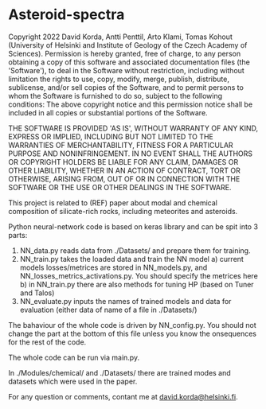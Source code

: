 # Asteroid-spectra

Copyright 2022 David Korda, Antti Penttil, Arto Klami, Tomas Kohout (University of Helsinki and Institute of Geology of 
the Czech Academy of Sciences). Permission is hereby granted, free of charge, to any person obtaining a copy of this 
software and associated documentation files (the 'Software'), to deal in the Software without restriction, including 
without limitation the rights to use, copy, modify, merge, publish, distribute, sublicense, and/or sell copies of 
the Software, and to permit persons to whom the Software is furnished to do so, subject to the following conditions: 
The above copyright notice and this permission notice shall be included in all copies or substantial portions of 
the Software.

THE SOFTWARE IS PROVIDED 'AS IS', WITHOUT WARRANTY OF ANY KIND, EXPRESS OR IMPLIED, INCLUDING BUT NOT LIMITED TO 
THE WARRANTIES OF MERCHANTABILITY, FITNESS FOR A PARTICULAR PURPOSE AND NONINFRINGEMENT. IN NO EVENT SHALL THE AUTHORS 
OR COPYRIGHT HOLDERS BE LIABLE FOR ANY CLAIM, DAMAGES OR OTHER LIABILITY, WHETHER IN AN ACTION OF CONTRACT, TORT OR 
OTHERWISE, ARISING FROM, OUT OF OR IN CONNECTION WITH THE SOFTWARE OR THE USE OR OTHER DEALINGS IN THE SOFTWARE.


This project is related to (REF) paper about modal and chemical composition of silicate-rich rocks, including meteorites and asteroids.

Python neural-network code is based on keras library and can be spit into 3 parts:
1) NN_data.py reads data from ./Datasets/ and prepare them for training.
2) NN_train.py takes the loaded data and train the NN model
  a) current models losses/metrices are stored in NN_models.py, and NN_losses_metrics_activations.py. You should specify the metrices here
  b) in NN_train.py there are also methods for tuning HP (based on Tuner and Talos)
3) NN_evaluate.py inputs the names of trained models and data for evaluation (either data of name of a file in ./Datasets/)

The bahaviour of the whole code is driven by NN_config.py. You should not change the part at the bottom of this file unless you know the onsequences for the rest of the code.

The whole code can be run via main.py.

In ./Modules/chemical/ and ./Datasets/ there are trained modes and datasets which were used in the paper.

For any question or comments, contant me at david.korda@helsinki.fi.
